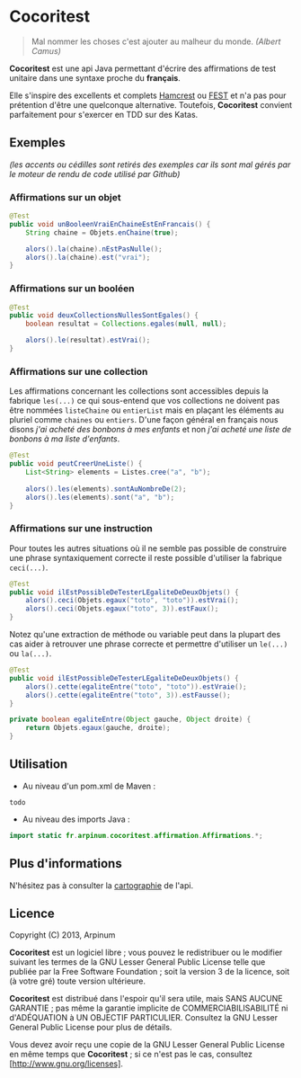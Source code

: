 # Cocoritest

> Mal nommer les choses c'est ajouter au malheur du monde.
> <cite>(Albert Camus)</cite>

**Cocoritest** est une api Java permettant d'écrire des affirmations de test unitaire dans une syntaxe proche du **français**. 

Elle s'inspire des excellents et complets [Hamcrest] ou [FEST] et n'a pas pour prétention d'être une quelconque alternative. Toutefois, **Cocoritest** convient parfaitement pour s'exercer en TDD sur des Katas.


## Exemples ##
*(les accents ou cédilles sont retirés des exemples car ils sont mal gérés par le moteur de rendu de code utilisé par Github)*

### Affirmations sur un objet ###

```java
@Test
public void unBooleenVraiEnChaineEstEnFrancais() {
    String chaine = Objets.enChaine(true);

    alors().la(chaine).nEstPasNulle();
    alors().la(chaine).est("vrai");
}
```

### Affirmations sur un booléen ###

```java
@Test
public void deuxCollectionsNullesSontEgales() {
    boolean resultat = Collections.egales(null, null);

    alors().le(resultat).estVrai();
}
```

### Affirmations sur une collection ###

Les affirmations concernant les collections sont accessibles depuis la fabrique `les(...)` ce qui sous-entend que vos collections ne doivent pas être nommées `listeChaine` ou `entierList` mais en plaçant les éléments au pluriel comme `chaines` ou `entiers`.
D'une façon général en français nous disons *j'ai acheté des bonbons à mes enfants* et non *j'ai acheté une liste de bonbons à ma liste d'enfants*.

```java
@Test
public void peutCreerUneListe() {
    List<String> elements = Listes.cree("a", "b");
 
    alors().les(elements).sontAuNombreDe(2); 
    alors().les(elements).sont("a", "b");
}
```

### Affirmations sur une instruction ###

Pour toutes les autres situations où il ne semble pas possible de construire une phrase syntaxiquement correcte il reste possible d'utiliser la fabrique `ceci(...)`.

```java
@Test
public void ilEstPossibleDeTesterLEgaliteDeDeuxObjets() {
    alors().ceci(Objets.egaux("toto", "toto")).estVrai();
    alors().ceci(Objets.egaux("toto", 3)).estFaux();
}
```

Notez qu'une extraction de méthode ou variable peut dans la plupart des cas aider à retrouver une phrase correcte et permettre d'utiliser un `le(...)` ou `la(...)`.

```java
@Test
public void ilEstPossibleDeTesterLEgaliteDeDeuxObjets() {
    alors().cette(egaliteEntre("toto", "toto")).estVraie();
	alors().cette(egaliteEntre("toto", 3)).estFausse();
}

private boolean egaliteEntre(Object gauche, Object droite) {
    return Objets.egaux(gauche, droite);
}
```

## Utilisation ##

* Au niveau d'un pom.xml de Maven :

```
todo
```


* Au niveau des imports Java :

```java
import static fr.arpinum.cocoritest.affirmation.Affirmations.*;
```

## Plus d'informations ##
N'hésitez pas à consulter la [cartographie] de l'api.

## Licence ##

Copyright (C) 2013, Arpinum

**Cocoritest** est un logiciel libre ; vous pouvez le redistribuer ou le modifier suivant les termes de la GNU Lesser General Public License telle que publiée par la Free Software Foundation ; soit la version 3 de la licence, soit (à votre gré) toute version ultérieure.

**Cocoritest** est distribué dans l'espoir qu'il sera utile, mais SANS AUCUNE GARANTIE ; pas même la garantie implicite de COMMERCIABILISABILITÉ ni d'ADÉQUATION à UN OBJECTIF PARTICULIER. Consultez la GNU Lesser General Public License pour plus de détails.

Vous devez avoir reçu une copie de la GNU Lesser General Public License en même temps que **Cocoritest** ; si ce n'est pas le cas, consultez [http://www.gnu.org/licenses].

[Hamcrest]: http://hamcrest.org/
[FEST]: https://code.google.com/p/fest/
[cartographie]: http://www.arpinum.fr/images/cocoritest/cartographie.jpg
[http://www.gnu.org/licenses/lgpl.html]: http://www.gnu.org/licenses/lgpl.html
